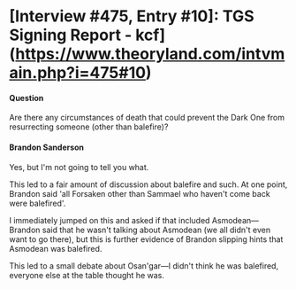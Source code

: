 # [Interview #475, Entry #10]: TGS Signing Report - kcf](https://www.theoryland.com/intvmain.php?i=475#10)

#### Question

Are there any circumstances of death that could prevent the Dark One from resurrecting someone (other than balefire)?

#### Brandon Sanderson

Yes, but I'm not going to tell you what.

This led to a fair amount of discussion about balefire and such. At one point, Brandon said 'all Forsaken other than Sammael who haven't come back were balefired'.

I immediately jumped on this and asked if that included Asmodean—Brandon said that he wasn't talking about Asmodean (we all didn't even want to go there), but this is further evidence of Brandon slipping hints that Asmodean was balefired.

This led to a small debate about Osan'gar—I didn't think he was balefired, everyone else at the table thought he was.

